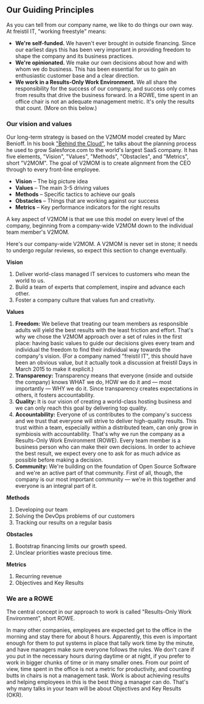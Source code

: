 ## Our Guiding Principles

As you can tell from our company name, we like to do things our own way. At
freistil IT, "working freestyle" means:

* __We're self-funded.__ We haven't ever brought in outside financing. Since our earliest days this has been very important in providing freedom to shape the company and its business practices.
* __We're opinionated.__ We make our own decisions about how and with whom we do business. This has been essential for us to gain an enthusiastic customer base and a clear direction.
* __We work in a Results-Only Work Environment.__ We all share the responsibility for the success of our company, and success only comes from results that drive the business forward. In a ROWE, time spent in an office chair is not an adequate management metric. It's only the results that count. (More on this below.)


### Our vision and values

Our long-term strategy is based on the V2MOM model created by Marc Benioff. In his book ["Behind the Cloud"][behindthecloud], he talks about the planning process he used to grow Salesforce.com to the world's largest SaaS company. It has five elements, "Vision", "Values", "Methods", "Obstacles", and "Metrics", short "V2MOM". The goal of V2MOM is to create alignment from the CEO through to every front-line employee.

* __Vision__ – The big picture idea
* __Values__ – The main 3-5 driving values
* __Methods__ – Specific tactics to achieve our goals
* __Obstacles__ – Things that are working against our success
* __Metrics__ – Key performance indicators for the right results

[behindthecloud]: http://www.amazon.com/Behind-Cloud-Salesforce-com-Billion-Dollar-Company/dp/0470521163

A key aspect of V2MOM is that we use this model on every level of the company, beginning from a company-wide V2MOM down to the individual team member's V2MOM.

Here's our company-wide V2MOM. A V2MOM is never set in stone; it needs to undergo regular reviews, so expect this section to change eventually.

**Vision**

1. Deliver world-class managed IT services to customers who mean the world to us.
2. Build a team of experts that complement, inspire and advance each other.
3. Foster a company culture that values fun and creativity.


**Values**

1. __Freedom:__ We believe that treating our team members as responsible adults will yield the best results with the least friction and effort. That's why we chose the V2MOM approach over a set of rules in the first place: having basic values to guide our decisions gives every team and individual the freedom to find their individual way towards the company's vision. (For a company named "freistil IT", this should have been an obvious value, but it actually took a discussion at freistil Days in March 2015 to make it explicit.)
2. __Transparency:__ Transparency means that everyone (inside and outside the company) knows WHAT we do, HOW we do it and — most importantly — WHY we do it. Since transparency creates expectations in others, it fosters accountability.
3. __Quality:__ It is our vision of creating a world-class hosting business and we can only reach this goal by delivering top quality.
4. __Accountability:__ Everyone of us contributes to the company's success and we trust that everyone will strive to deliver high-quality results. This trust within a team, especially within a distributed team, can only grow in symbiosis with accountability. That's why we run the company as a Results-Only Work Environment (ROWE). Every team member is a business person who can make their own decisions. In order to achieve the best result, we expect every one to ask for as much advice as possible before making a decision.
5. __Community:__ We're building on the foundation of Open Source Software and we're an active part of that community. First of all, though, the company is our most important community — we're in this together and everyone is an integral part of it.

**Methods**

1. Developing our team
2. Solving the DevOps problems of our customers
3. Tracking our results on a regular basis

**Obstacles**

1. Bootstrap financing limits our growth speed.
2. Unclear priorities waste precious time.

**Metrics**

1. Recurring revenue
2. Objectives and Key Results


### We are a ROWE

The central concept in our approach to work is called "Results-Only Work Environment", short ROWE.

In many other companies, employees are expected get to the office in the morning and stay there for about 8 hours. Apparently, this even is important enough for them to put systems in place that tally work time by the minute, and have managers make sure everyone follows the rules. We don't care if you put in the necessary hours during daytime or at night, if you prefer to work in bigger chunks of time or in many smaller ones. From our point of view, time spent in the office is not a metric for productivity, and counting butts in chairs is not a management task. Work is about achieving results and helping employees in this is the best thing a manager can do. That's why many talks in your team will be about Objectives and Key Results (OKR).